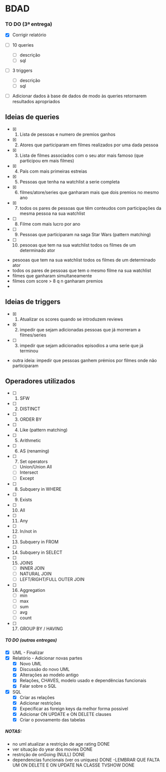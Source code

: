 # BDAD

### TO DO (3ª entrega)
- [X] Corrigir relatório
- [ ] 10 queries
    - [ ] descrição
    - [ ] sql
- [ ] 3 triggers
    - [ ] descrição
    - [ ] sql
- [ ] Adicionar dados à base de dados de modo às queries retornarem resultados apropriados


## Ideias de queries 
- [X] 1.  Lista de pessoas e numero de premios ganhos 
- [X] 2.  Atores que participaram em filmes realizados por uma dada pessoa 
- [x] 3.  Lista de filmes associados com o seu ator mais famoso (que participou em mais filmes)
- [x] 4.  País com mais primeiras estreias
- [x] 5.  Pessoas que tenha na watchlist a serie completa
- [x] 6.  filmes/atore/series que ganharam mais que dois premios no mesmo ano
- [x] 7.  todos os pares de pessoas que têm conteudos com participações da mesma pessoa na sua watchlist
- [ ] 8.  Filme com mais lucro por ano  
- [ ] 9.  Pessoas que participaram na saga Star Wars (pattern matching)
- [ ] 10. pesooas que tem na sua watchlist todos os filmes de um determinado ator

- pesooas que tem na sua watchlist todos os filmes de um determinado ator
- todos os pares de pessoas que tem o mesmo filme na sua watchlist
- filmes que ganharam simultaneamente
- filmes com score > 8 q n ganharam premios
- 

## Ideias de triggers 
- [X] 1. Atualizar os scores quando se introduzem reviews
- [X] 2. impedir que sejam adicionadas pessoas que já morreram a filmes/series
- [ ] 3. impedir que sejam adicionados episodios a uma serie que já terminou
- outra ideia: impedir que pessoas ganhem prémios por filmes onde não participaram


## Operadores utilizados
- [ ] 1. SFW
- [ ] 2. DISTINCT
- [ ] 3. ORDER BY
- [ ] 4. Like (pattern matching)
- [ ] 5. Arithmetic
- [ ] 6. AS (renaming)
- [ ] 7. Set operators
    - [ ] Union/Union All
    - [ ] Intersect
    - [ ] Except
- [ ] 8. Subquery in WHERE
- [ ] 9. Exists
- [ ] 10. All
- [ ] 11. Any
- [ ] 12. In/not in
- [ ] 13. Subquery in FROM
- [ ] 14. Subquery in SELECT
- [ ] 15. JOINS
    - [ ] INNER JOIN
    - [ ] NATURAL JOIN
    - [ ] LEFT/RIGHT/FULL OUTER JOIN
- [ ] 16. Aggregation
    - [ ] min 
    - [ ] max
    - [ ] sum 
    - [ ] avg 
    - [ ] count
- [ ] 17. GROUP BY / HAVING


##### TO DO (outras entregas)
- [X] UML - Finalizar
- [X] Relatório - Adicionar novas partes
    - [X] Novo UML
    - [X] Discussão do novo UML
    - [X] Alterações ao modelo antigo
    - [X] Relações, CHAVES, modelo usado e dependências funcionais
    - [X] Falar sobre o SQL
- [X] SQL
    - [X] Criar as relações
    - [X] Adicionar restrições
    - [X] Expecificar as foreign keys da melhor forma possivel
    - [X] Adicionar ON UPDATE e ON DELETE clauses
    - [X] Criar o povoamento das tabelas

##### NOTAS:
- no uml atualizar a restrição de age rating DONE
- ver situação do year dos movies DONE
- restrição de onGoing (NULL) DONE
- dependencias funcionais (ver os uniques) DONE
-LEMBRAR QUE FALTA UM ON DELETE E ON UPDATE NA CLASSE TVSHOW DONE


